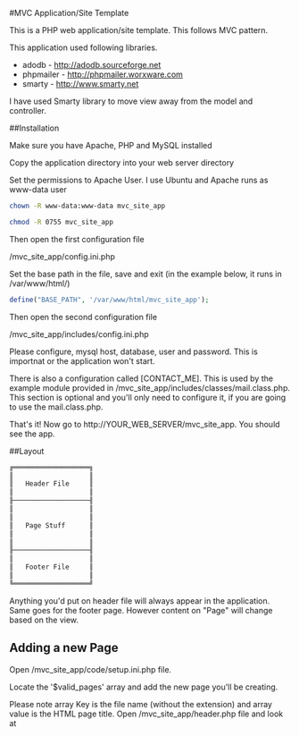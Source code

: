 #MVC Application/Site Template

This is a PHP web application/site template. This follows MVC pattern.

This application used following libraries.

* adodb - http://adodb.sourceforge.net
* phpmailer - http://phpmailer.worxware.com
* smarty - http://www.smarty.net

I have used Smarty library to move view away from the model and controller.

##Installation

Make sure you have Apache, PHP and MySQL installed

Copy the application directory into your web server directory

Set the permissions to Apache User. I use Ubuntu and Apache runs as www-data user

```bash
chown -R www-data:www-data mvc_site_app

chmod -R 0755 mvc_site_app
```

Then open the first configuration file

/mvc_site_app/config.ini.php

Set the base path in the file, save and exit (in the example below, it runs in /var/www/html/)

```php
define("BASE_PATH", '/var/www/html/mvc_site_app');
```

Then open the second configuration file

/mvc_site_app/includes/config.ini.php

Please configure, mysql host, database, user and password. This is importnat or the application won't start.

There is also a configuration called [CONTACT_ME]. This is used by the example module provided in /mvc_site_app/includes/classes/mail.class.php. This section is optional and you'll only need to configure it, if you are going to use the mail.class.php.

That's it! Now go to http://YOUR_WEB_SERVER/mvc_site_app. You should see the app.

##Layout

```html
╔═══════════════════╗
║                   ║
║   Header File     ║
║                   ║
╟───────────────────╢
║                   ║
║                   ║
║   Page Stuff      ║
║                   ║
║                   ║
╟───────────────────╢
║                   ║
║   Footer File     ║
║                   ║
╚═══════════════════╝
```

Anything you'd put on header file will always appear in the application. Same goes for the footer page. However content on "Page" will change based on the view.

## Adding a new Page

Open /mvc_site_app/code/setup.ini.php file.

Locate the '$valid_pages' array and add the new page you'll be creating.

Please note array Key is the file name (without the extension) and array value is the HTML page title. Open /mvc_site_app/header.php file and look at <title> HTML tag to see how this is done. 

Please note unless the page you're viewing is in the '$valid_pages array', it can't be displayed.

EG: 

```php
$valid_pages = array(
		"home" => "Home Page Title",
		"sample_page" => "Sample Page Title",
		"sample_page_2" => "Sample Page Title 2"
		);
```

Create the HTML page under "/mvc_site_app/templates/" directory.

Create a page with your application code under "/mvc_site_app/code/" directory. Now assign any variables that needs to be displayed on the HTML page as below.

```php
$tpl->assign('variable', $variable);
```

Then display the HTML page

```php
$tpl->display('home.tpl');
```

You'll be able to access your assigned variables on the HTML page using Smarty syntax EG: {$variable}. Please refer to the Smarty documentation at http://www.smarty.net/documentation for more information.

##Adding Modules

Please note any PHP classes you add under "/mvc_site_app/includes/classes" gets auto loaded into the application. (This is done by /mvc_site_app/code/setup.ini.php file)

Please make sure to name your module as MODULE_NAME.class.php to ensure they get loaded.

##Application Configuration File

There are already two configuration sections on the file. You can add as many as you like. Then you're able to access these items within your code.

```php
$config["SAMPLE_SECTION"]["CONFIG_ITEM"]
```

##CSS, JavaScript and ETC.

You can add CSS, JavaScript and etc on the <head> section in the header file.